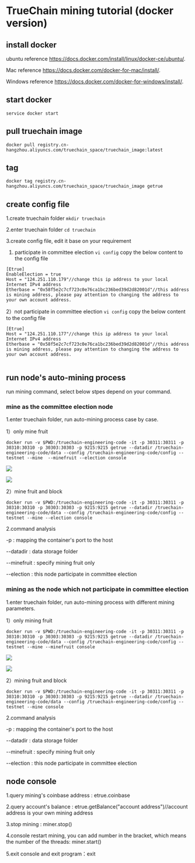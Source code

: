 # TrueChain mining tutorial (docker version)

## install docker

ubuntu reference https://docs.docker.com/install/linux/docker-ce/ubuntu/.

Mac reference https://docs.docker.com/docker-for-mac/install/.

Windows reference https://docs.docker.com/docker-for-windows/install/.

## start docker
`
service docker start
`
## pull truechain image
`
docker pull registry.cn-hangzhou.aliyuncs.com/truechain_space/truechain_image:latest
`
## tag
`
docker tag registry.cn-hangzhou.aliyuncs.com/truechain_space/truechain_image getrue
`
## create config file

1.create truechain folder
`
 mkdir truechain
`

2.enter truechain folder
`
 cd truechain
`

3.create config file, edit it base on your requirement 

 1) participate in committee election
`
vi config
`
 copy the below content to the config file

```
[Etrue]
EnableElection = true  
Host = "124.251.110.179"//change this ip address to your local Internet IPv4 address
Etherbase = "0x58f5e2c7cf723c0e76ca1bc236bed39d2d82001d"//this address is mining address, please pay attention to changing the address to your own account address.
```

2）not participate in committee election
`
 vi config
 `
 copy the below content to the config file

```
[Etrue]   
Host = "124.251.110.177"//change this ip address to your local Internet IPv4 address
Etherbase = "0x58f5e2c7cf723c0e76ca1bc236bed39d2d82001d"//this address is mining address, please pay attention to changing the address to your own account address.
  

```

## run node's auto-mining process
run mining command, select below stpes depend on your command.

### mine as the committee election node

1.enter truechain folder, run auto-mining process case by case.

1）only mine fruit

```
docker run -v $PWD:/truechain-engineering-code -it -p 30311:30311 -p 30310:30310 -p 30303:30303 -p 9215:9215 getrue --datadir /truechain-engineering-code/data --config /truechain-engineering-code/config --testnet --mine  --minefruit --election console
```
![](https://github.com/truechain/wiki/blob/master/developer/img/TrueChain_mining_procedure_02.jpg)

![](https://github.com/truechain/wiki/blob/master/developer/img/TrueChain_mining_procedure_01.jpg)


2）mine fruit and block

```
docker run -v $PWD:/truechain-engineering-code -it -p 30311:30311 -p 30310:30310 -p 30303:30303 -p 9215:9215 getrue --datadir /truechain-engineering-code/data --config /truechain-engineering-code/config --testnet --mine --election console
```
2.command analysis

-p : mapping the container's port to the host

--datadir : data storage folder

--minefruit : specify mining fruit only

--election : this node participate in committee election


### mining as the node which not participate in committee election

1.enter truechain folder, run auto-mining process with different mining parameters.

1）only mining fruit

```
docker run -v $PWD:/truechain-engineering-code -it -p 30311:30311 -p 30310:30310 -p 30303:30303 -p 9215:9215 getrue --datadir /truechain-engineering-code/data --config /truechain-engineering-code/config --testnet --mine --minefruit console
```
![](https://github.com/truechain/wiki/blob/master/developer/img/TrueChain_mining_procedure_03.jpg)

![](https://github.com/truechain/wiki/blob/master/developer/img/TrueChain_mining_procedure_01.jpg)


2）mining fruit and block

```
docker run -v $PWD:/truechain-engineering-code -it -p 30311:30311 -p 30310:30310 -p 30303:30303 -p 9215:9215 getrue --datadir /truechain-engineering-code/data --config /truechain-engineering-code/config --testnet --mine console
```

2.command analysis

-p : mapping the container's port to the host

--datadir : data storage folder

--minefruit : specify mining fruit only

--election : this node participate in committee election


## node console

1.query mining's coinbase address : etrue.coinbase

2.query account's balance : etrue.getBalance("account address")//account address is your own mining address

3.stop mining : miner.stop()

4.console restart mining, you can add number in the bracket, which means the number of the threads: miner.start()

5.exit console and exit program：exit
